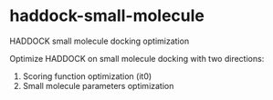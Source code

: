 # haddock-small-molecule
HADDOCK small molecule docking optimization

Optimize HADDOCK on small molecule docking with two directions:
1. Scoring function optimization (it0)
2. Small molecule parameters optimization
